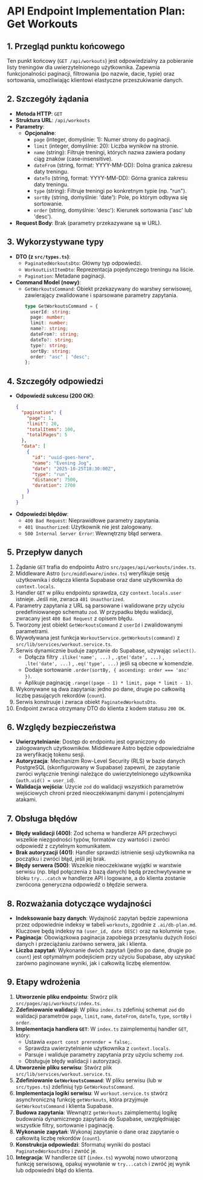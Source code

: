 # API Endpoint Implementation Plan: Get Workouts

## 1. Przegląd punktu końcowego

Ten punkt końcowy (`GET /api/workouts`) jest odpowiedzialny za pobieranie listy treningów dla uwierzytelnionego użytkownika. Zapewnia funkcjonalności paginacji, filtrowania (po nazwie, dacie, typie) oraz sortowania, umożliwiając klientowi elastyczne przeszukiwanie danych.

## 2. Szczegóły żądania

- **Metoda HTTP**: `GET`
- **Struktura URL**: `/api/workouts`
- **Parametry**:
  - **Opcjonalne**:
    - `page` (integer, domyślnie: 1): Numer strony do paginacji.
    - `limit` (integer, domyślnie: 20): Liczba wyników na stronie.
    - `name` (string): Filtruje treningi, których nazwa zawiera podany ciąg znaków (case-insensitive).
    - `dateFrom` (string, format: YYYY-MM-DD): Dolna granica zakresu daty treningu.
    - `dateTo` (string, format: YYYY-MM-DD): Górna granica zakresu daty treningu.
    - `type` (string): Filtruje treningi po konkretnym typie (np. "run").
    - `sortBy` (string, domyślnie: 'date'): Pole, po którym odbywa się sortowanie.
    - `order` (string, domyślnie: 'desc'): Kierunek sortowania ('asc' lub 'desc').
- **Request Body**: Brak (parametry przekazywane są w URL).

## 3. Wykorzystywane typy

- **DTO (z `src/types.ts`)**:
  - `PaginatedWorkoutsDto`: Główny typ odpowiedzi.
  - `WorkoutListItemDto`: Reprezentacja pojedynczego treningu na liście.
  - `Pagination`: Metadane paginacji.
- **Command Model (nowy)**:
  - `GetWorkoutsCommand`: Obiekt przekazywany do warstwy serwisowej, zawierający zwalidowane i sparsowane parametry zapytania.
    ```typescript
    type GetWorkoutsCommand = {
      userId: string;
      page: number;
      limit: number;
      name?: string;
      dateFrom?: string;
      dateTo?: string;
      type?: string;
      sortBy: string;
      order: "asc" | "desc";
    };
    ```

## 4. Szczegóły odpowiedzi

- **Odpowiedź sukcesu (200 OK)**:
  ```json
  {
    "pagination": {
      "page": 1,
      "limit": 20,
      "totalItems": 100,
      "totalPages": 5
    },
    "data": [
      {
        "id": "uuid-goes-here",
        "name": "Evening Jog",
        "date": "2025-10-25T18:30:00Z",
        "type": "run",
        "distance": 7500,
        "duration": 2700
      }
    ]
  }
  ```
- **Odpowiedzi błędów**:
  - `400 Bad Request`: Nieprawidłowe parametry zapytania.
  - `401 Unauthorized`: Użytkownik nie jest zalogowany.
  - `500 Internal Server Error`: Wewnętrzny błąd serwera.

## 5. Przepływ danych

1.  Żądanie `GET` trafia do endpointu Astro `src/pages/api/workouts/index.ts`.
2.  Middleware Astro (`src/middleware/index.ts`) weryfikuje sesję użytkownika i dołącza klienta Supabase oraz dane użytkownika do `context.locals`.
3.  Handler `GET` w pliku endpointu sprawdza, czy `context.locals.user` istnieje. Jeśli nie, zwraca `401 Unauthorized`.
4.  Parametry zapytania z URL są parsowane i walidowane przy użyciu predefiniowanego schematu `zod`. W przypadku błędu walidacji, zwracany jest `400 Bad Request` z opisem błędu.
5.  Tworzony jest obiekt `GetWorkoutsCommand` z `userId` i zwalidowanymi parametrami.
6.  Wywoływana jest funkcja `WorkoutService.getWorkouts(command)` z `src/lib/services/workout.service.ts`.
7.  Serwis dynamicznie buduje zapytanie do Supabase, używając `select()`.
    - Dołącza filtry `.ilike('name', ...)` , `.gte('date', ...)` , `.lte('date', ...)` , `.eq('type', ...)` jeśli są obecne w komendzie.
    - Dodaje sortowanie `.order(sortBy, { ascending: order === 'asc' })`.
    - Aplikuje paginację `.range((page - 1) * limit, page * limit - 1)`.
8.  Wykonywane są dwa zapytania: jedno po dane, drugie po całkowitą liczbę pasujących rekordów (`count`).
9.  Serwis konstruuje i zwraca obiekt `PaginatedWorkoutsDto`.
10. Endpoint zwraca otrzymany DTO do klienta z kodem statusu `200 OK`.

## 6. Względy bezpieczeństwa

- **Uwierzytelnianie**: Dostęp do endpointu jest ograniczony do zalogowanych użytkowników. Middleware Astro będzie odpowiedzialne za weryfikację tokenu sesji.
- **Autoryzacja**: Mechanizm Row-Level Security (RLS) w bazie danych PostgreSQL (skonfigurowany w Supabase) zapewni, że zapytanie zwróci wyłącznie treningi należące do uwierzytelnionego użytkownika (`auth.uid() = user_id`).
- **Walidacja wejścia**: Użycie `zod` do walidacji wszystkich parametrów wejściowych chroni przed nieoczekiwanymi danymi i potencjalnymi atakami.

## 7. Obsługa błędów

- **Błędy walidacji (400)**: Zod schema w handlerze API przechwyci wszelkie niezgodności typów, formatów czy wartości i zwróci odpowiedź z czytelnym komunikatem.
- **Brak autoryzacji (401)**: Handler sprawdzi istnienie sesji użytkownika na początku i zwróci błąd, jeśli jej brak.
- **Błędy serwera (500)**: Wszelkie nieoczekiwane wyjątki w warstwie serwisu (np. błąd połączenia z bazą danych) będą przechwytywane w bloku `try...catch` w handlerze API i logowane, a do klienta zostanie zwrócona generyczna odpowiedź o błędzie serwera.

## 8. Rozważania dotyczące wydajności

- **Indeksowanie bazy danych**: Wydajność zapytań będzie zapewniona przez odpowiednie indeksy w tabeli `workouts`, zgodnie z `.ai/db-plan.md`. Kluczowe będą indeksy na `(user_id, date DESC)` oraz na kolumnie `type`.
- **Paginacja**: Obowiązkowa paginacja zapobiega przesyłaniu dużych ilości danych i przeciążaniu zarówno serwera, jak i klienta.
- **Liczba zapytań**: Wykonanie dwóch zapytań (jedno po dane, drugie po `count`) jest optymalnym podejściem przy użyciu Supabase, aby uzyskać zarówno paginowane wyniki, jak i całkowitą liczbę elementów.

## 9. Etapy wdrożenia

1.  **Utworzenie pliku endpointu**: Stwórz plik `src/pages/api/workouts/index.ts`.
2.  **Zdefiniowanie walidacji**: W pliku `index.ts` zdefiniuj schemat `zod` do walidacji parametrów `page`, `limit`, `name`, `dateFrom`, `dateTo`, `type`, `sortBy` i `order`.
3.  **Implementacja handlera `GET`**: W `index.ts` zaimplementuj handler `GET`, który:
    - Ustawia `export const prerender = false;`.
    - Sprawdza uwierzytelnienie użytkownika z `context.locals`.
    - Parsuje i waliduje parametry zapytania przy użyciu schemy `zod`.
    - Obsługuje błędy walidacji i autoryzacji.
4.  **Utworzenie pliku serwisu**: Stwórz plik `src/lib/services/workout.service.ts`.
5.  **Zdefiniowanie `GetWorkoutsCommand`**: W pliku serwisu (lub w `src/types.ts`) zdefiniuj typ `GetWorkoutsCommand`.
6.  **Implementacja logiki serwisu**: W `workout.service.ts` stwórz asynchroniczną funkcję `getWorkouts`, która przyjmuje `GetWorkoutsCommand` i klienta Supabase.
7.  **Budowa zapytania**: Wewnątrz `getWorkouts` zaimplementuj logikę budowania dynamicznego zapytania do Supabase, uwzględniając wszystkie filtry, sortowanie i paginację.
8.  **Wykonanie zapytań**: Wykonaj zapytanie o dane oraz zapytanie o całkowitą liczbę rekordów (`count`).
9.  **Konstrukcja odpowiedzi**: Sformatuj wyniki do postaci `PaginatedWorkoutsDto` i zwróć je.
10. **Integracja**: W handlerze `GET` (`index.ts`) wywołaj nowo utworzoną funkcję serwisową, opakuj wywołanie w `try...catch` i zwróć jej wynik lub odpowiedni błąd do klienta.
